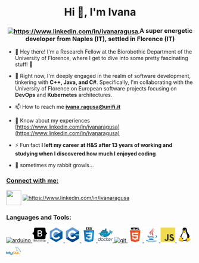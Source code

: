 <h1 align="center">Hi 👋, I'm Ivana</h1>
<h3 align="center"> <a href="https://www.linkedin.com/in/ivanaragusa" target="blank"><img align="center" src="https://github.com/IvanaRagusa/IvanaRagusa/assets/115358202/88f535b4-2aa1-4aba-986d-1bdcf5da63d2" alt="https://www.linkedin.com/in/ivanaragusa" height="120" width="120" /> </a> A super energetic developer from Naples (IT), settled in Florence (IT)</h3>

- 🔭 Hey there! I'm a Research Fellow at the Biorobothic Department of the University of Florence, where I get to dive into some pretty fascinating stuff! 🤖

- 🌱 Right now, I'm deeply engaged in the realm of software development, tinkering with **C++, Java, and C#**. Specifically, I'm collaborating with the University of Florence on 
     European software projects focusing on **DevOps** and **Kubernetes** architectures.
  
- 📫 How to reach me <a href="mailto:ivana.ragusa@unifi.it" target="blank">**ivana.ragusa@unifi.it**</a>

- 📄 Know about my experiences [https://www.linkedin.com/in/ivanaragusa](https://www.linkedin.com/in/ivanaragusa)

- ⚡ Fun fact **I left my career at H&S after 13 years of working and studying when I discovered how much I enjoyed coding**
-  🐰 sometimes my rabbit growls...


<a href="mailto:tdp.ragusa@gmail.com">

<h3 align="left"> Connect with me:</h3>
<p align="left"> <a href="mailto:tdp.ragusa@gmail.com" target="blank"> <img align="center" src=https://github.com/IvanaRagusa/IvanaRagusa/assets/115358202/fc04eaa7-272b-4b34-9e67-b5e7592bc36e width="40" height="40"/></a> <a href="https://www.linkedin.com/in/ivanaragusa" target="blank"><img align="center" src="https://raw.githubusercontent.com/rahuldkjain/github-profile-readme-generator/master/src/images/icons/Social/linked-in-alt.svg" alt="https://www.linkedin.com/in/ivanaragusa" height="30" width="40" /> </a> 
</p>

<h3 align="left">Languages and Tools:</h3>
<p align="left"> <a href="https://www.arduino.cc/" target="_blank" rel="noreferrer"> <img src="https://cdn.worldvectorlogo.com/logos/arduino-1.svg" alt="arduino" width="40" height="40"/> </a> <a href="https://getbootstrap.com" target="_blank" rel="noreferrer"> <img src="https://raw.githubusercontent.com/devicons/devicon/master/icons/bootstrap/bootstrap-plain-wordmark.svg" alt="bootstrap" width="40" height="40"/> </a> <a href="https://www.cprogramming.com/" target="_blank" rel="noreferrer"> <img src="https://raw.githubusercontent.com/devicons/devicon/master/icons/c/c-original.svg" alt="c" width="40" height="40"/> </a> <a href="https://www.w3schools.com/cpp/" target="_blank" rel="noreferrer"> <img src="https://raw.githubusercontent.com/devicons/devicon/master/icons/cplusplus/cplusplus-original.svg" alt="cplusplus" width="40" height="40"/> </a> <a href="https://www.w3schools.com/css/" target="_blank" rel="noreferrer"> <img src="https://raw.githubusercontent.com/devicons/devicon/master/icons/css3/css3-original-wordmark.svg" alt="css3" width="40" height="40"/> </a> <a href="https://www.docker.com/" target="_blank" rel="noreferrer"> <img src="https://raw.githubusercontent.com/devicons/devicon/master/icons/docker/docker-original-wordmark.svg" alt="docker" width="40" height="40"/> </a> <a href="https://git-scm.com/" target="_blank" rel="noreferrer"> <img src="https://www.vectorlogo.zone/logos/git-scm/git-scm-icon.svg" alt="git" width="40" height="40"/> </a> <a href="https://www.w3.org/html/" target="_blank" rel="noreferrer"> <img src="https://raw.githubusercontent.com/devicons/devicon/master/icons/html5/html5-original-wordmark.svg" alt="html5" width="40" height="40"/> </a> <a href="https://www.java.com" target="_blank" rel="noreferrer"> <img src="https://raw.githubusercontent.com/devicons/devicon/master/icons/java/java-original.svg" alt="java" width="40" height="40"/> </a> <a href="https://developer.mozilla.org/en-US/docs/Web/JavaScript" target="_blank" rel="noreferrer"> <img src="https://raw.githubusercontent.com/devicons/devicon/master/icons/javascript/javascript-original.svg" alt="javascript" width="40" height="40"/> </a> <a href="https://www.linux.org/" target="_blank" rel="noreferrer"> <img src="https://raw.githubusercontent.com/devicons/devicon/master/icons/linux/linux-original.svg" alt="linux" width="40" height="40"/> </a> <a href="https://www.mysql.com/" target="_blank" rel="noreferrer"> <img src="https://raw.githubusercontent.com/devicons/devicon/master/icons/mysql/mysql-original-wordmark.svg" alt="mysql" width="40" height="40"/> </a> </p>

